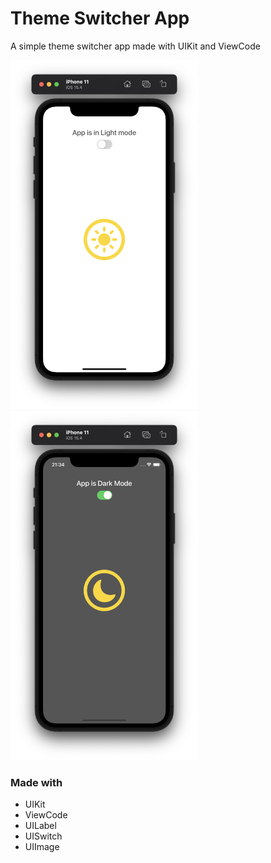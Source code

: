 # Theme Switcher App

A simple theme switcher app made with UIKit and ViewCode

<img src="images/light_mode.png" alt="light mode" width="300" />
<img src="images/dark_mode.png" alt="dark mode" width="300" />

### Made with ###

- UIKit
- ViewCode
- UILabel
- UISwitch
- UIImage